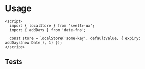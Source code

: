 <script lang="ts">
	import Preview from '$lib/components/Preview.svelte';
	import Code from '$lib/components/Code.svelte';

	import localStore from '$lib/stores/localStore';
	import testSource from '$lib/utils/object.test.ts?raw'
</script>

<h1>Usage</h1>

```svelte
<script>
  import { localStore } from 'svelte-ux';
  import { addDays } from 'date-fns';

  const store = localStore('some-key', defaultValue, { expiry: addDays(new Date(), 1) });
</script>
```

<h2>Tests</h2>

<Code source={testSource} language='js' />
